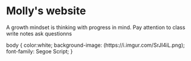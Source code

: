 <body>
  <h1>Molly's website
  </h1>
 <p>A growth mindset is thinking with progress in mind.
Pay attention to class
write notes
ask questionns</p>
body {
  color:white;
  background-image: (https://i.imgur.com/SrJI4iL.png);
  font-family: Segoe Script;
}

